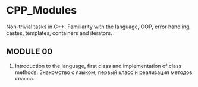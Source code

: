 # CPP_Modules
Non-trivial tasks in C++. Familiarity with the language, OOP, error handling, castes, templates, containers and iterators.

## MODULE 00
1. Introduction to the language, first class and implementation of class methods. Знакомство с языком, первый класс и реализация методов класса.
